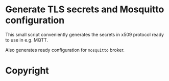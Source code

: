 # Generate TLS secrets and Mosquitto configuration
This small script conveniently generates the secrets in x509 protocol ready to use in e.g. MQTT. 

Also generates ready configuration for `mosquitto` broker.

# Copyright 